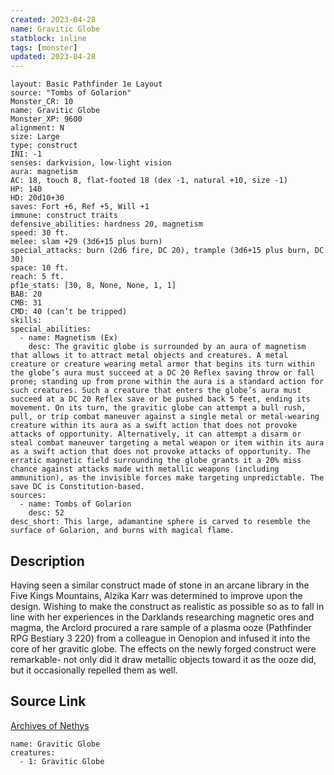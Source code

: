```yaml
---
created: 2023-04-28
name: Gravitic Globe
statblock: inline
tags: [monster]
updated: 2023-04-28
---
```

```statblock
layout: Basic Pathfinder 1e Layout
source: "Tombs of Golarion"
Monster_CR: 10
name: Gravitic Globe
Monster_XP: 9600
alignment: N
size: Large
type: construct
INI: -1
senses: darkvision, low-light vision
aura: magnetism
AC: 18, touch 8, flat-footed 18 (dex -1, natural +10, size -1)
HP: 140
HD: 20d10+30
saves: Fort +6, Ref +5, Will +1
immune: construct traits
defensive_abilities: hardness 20, magnetism
speed: 30 ft.
melee: slam +29 (3d6+15 plus burn)
special_attacks: burn (2d6 fire, DC 20), trample (3d6+15 plus burn, DC 30)
space: 10 ft.
reach: 5 ft.
pf1e_stats: [30, 8, None, None, 1, 1]
BAB: 20
CMB: 31
CMD: 40 (can’t be tripped)
skills: 
special_abilities:
  - name: Magnetism (Ex)
    desc: The gravitic globe is surrounded by an aura of magnetism that allows it to attract metal objects and creatures. A metal creature or creature wearing metal armor that begins its turn within the globe’s aura must succeed at a DC 20 Reflex saving throw or fall prone; standing up from prone within the aura is a standard action for such creatures. Such a creature that enters the globe’s aura must succeed at a DC 20 Reflex save or be pushed back 5 feet, ending its movement. On its turn, the gravitic globe can attempt a bull rush, pull, or trip combat maneuver against a single metal or metal-wearing creature within its aura as a swift action that does not provoke attacks of opportunity. Alternatively, it can attempt a disarm or steal combat maneuver targeting a metal weapon or item within its aura as a swift action that does not provoke attacks of opportunity. The erratic magnetic field surrounding the globe grants it a 20% miss chance against attacks made with metallic weapons (including ammunition), as the invisible forces make targeting unpredictable. The save DC is Constitution-based.
sources:
  - name: Tombs of Golarion
    desc: 52
desc_short: This large, adamantine sphere is carved to resemble the surface of Golarion, and burns with magical flame.
```
## Description
Having seen a similar construct made of stone in an arcane library in the Five Kings Mountains, Alzika Karr was determined to improve upon the design. Wishing to make the construct as realistic as possible so as to fall in line with her experiences in the Darklands researching magnetic ores and magma, the Arclord procured a rare sample of a plasma ooze (Pathfinder RPG Bestiary 3 220) from a colleague in Oenopion and infused it into the core of her gravitic globe. The effects on the newly forged construct were remarkable- not only did it draw metallic objects toward it as the ooze did, but it occasionally repelled them as well.
## Source Link
[Archives of Nethys](https://aonprd.com/MonsterDisplay.aspx?ItemName=Gravitic%20Globe)
```encounter-table
name: Gravitic Globe
creatures:
  - 1: Gravitic Globe
```
